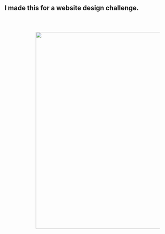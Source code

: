 <h2>I made this for a website design challenge.</h2>

<pre>
    
            <div class="wrap">
            <img width=640 heigh=391 src="http://drive.google.com/uc?export=view&id=1BoGIvHjE7ApsPmBCWlNWR7PeeArl6skL"/>
            </div>
        
</pre>
